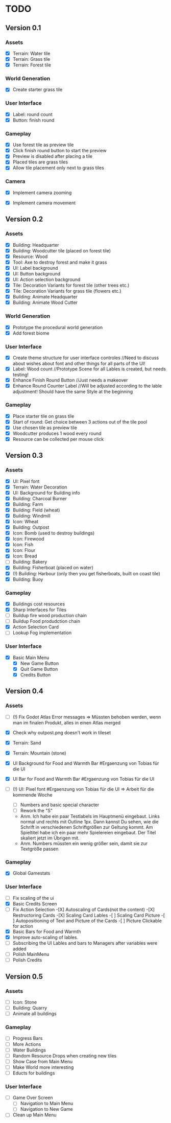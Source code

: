 # TODO


## Version 0.1

### Assets
- [x] Terrain: Water tile
- [x] Terrain: Grass tile
- [x] Terrain: Forest tile

### World Generation
- [x] Create starter grass tile
	  
### User Interface
- [x] Label: round count
- [x] Button: finish round

### Gameplay
- [x] Use forest tile as preview tile
- [x] Click finish round button to start the preview
- [x] Preview is disabled after placing a tile
- [x] Placed tiles are grass tiles
- [x] Allow tile placement only next to grass tiles

### Camera
- [x] Implement camera zooming
- [x] Implement camera movement


## Version 0.2

### Assets
- [x] Building: Headquarter
- [x] Building: Woodcutter tile (placed on forest tile)
- [x] Resource: Wood
- [x] Tool: Axe to destroy forest and make it grass
- [x] UI: Label background
- [x] UI: Button background
- [x] UI: Action selection background
- [x] Tile: Decoration Variants for forest tile (other trees etc.)
- [x] Tile: Decoration Variants for grass tile (flowers etc.)
- [x] Building: Animate Headquarter
- [x] Building: Animate Wood Cutter

### World Generation
- [x] Prototype the procedural world generation
- [x] Add forest biome

### User Interface
- [x] Create theme structure for user interface controles	//Need to discuss about wishes about font and other things for all parts of the UI!
- [x] Label: Wood count				//Prototype Scene for all Lables is created, but needs testing!
- [X] Enhance Finish Round Button	//Just needs a makeover
- [X] Enhance Round Counter Label	//Will be adjusted according to the lable adjustment! Should have the same Style at the beginning

### Gameplay
- [x] Place starter tile on grass tile
- [x] Start of round: Get choice between 3 actions out of the tile pool
- [x] Use chosen tile as preview tile
- [x] Woodcutter produces 1 wood every round
- [x] Resource can be collected per mouse click

## Version 0.3

### Assets
- [x] UI: Pixel font
- [x] Terrain: Water Decoration
- [x] UI: Background for Building info
- [x] Building: Charcoal Burner
- [x] Building: Farm
- [x] Building: Field (wheat)
- [x] Building: Windmill
- [x] Icon: Wheat
- [x] Building: Outpost
- [x] Icon: Bomb (used to destroy buildings)
- [x] Icon: Firewood
- [x] Icon: Fish
- [x] Icon: Flour
- [x] Icon: Bread
- [ ] Building: Bakery
- [x] Building: Fisherboat (placed on water)
- [x] (!) Building: Harbour (only then you get fisherboats, built on coast tile)
- [x] Building: Buoy

### Gameplay
- [x] Buildings cost resources
- [x] Sharp Interfaces for Tiles
- [ ] Buildup fire wood production chain
- [ ] Buildup Food produdction chain
- [x] Action Selection Card
- [ ] Lookup Fog implementation

### User Interface
- [X] Basic Main Menu
	- [X] New Game Button
	- [X] Quit Game Button
	- [X] Credits Button

## Version 0.4

### Assets
- [ ] (!) Fix Godot Atlas Error messages 	=> 	Müssten behoben werden, wenn man im finalen Produkt, alles in einen Atlas merged
- [x] Check why outpost.png doesn't work in tileset
- [x] Terrain: Sand
- [x] Terrain: Mountain (stone)

- [x] UI Background for Food and Warmth Bar #Ergaenzung von Tobias für die UI
- [x] UI Bar for Food and Warmth Bar #Ergaenzung von Tobias für die UI
- [ ] (!) UI: Pixel font #Ergaenzung von Tobias für die UI 	=> 	Arbeit für die kommende Woche
	- [ ] Numbers and basic special character
	- [ ] Rework the "S"
	- Anm. 	Ich habe ein paar Testlabels im Hauptmenü eingebaut. 
			Links normal und rechts mit Outline 1px. Dann kannst Du sehen, 
			wie die Schrift in verschiedenen Schriftgrößen zur Geltung kommt.
			Am Spieltitel habe ich ein paar mehr Spielereien eingebaut.
			Der Titel skaliert jetzt im Übrigen mit.
	- Anm. Numbers müssten ein wenig größer sein, damit sie zur Textgröße passen

### Gameplay
- [x] Global Gamestats

### User Interface
- [ ] Fix scaling of the ui
- [X] Basic Credits Screen
- [ ] Fix Action Selection
		-[X] Autoscaling of Cards(not the content)
		-[X] Restructoring Cards
		-[X] Scaling Card Lables
		-[ ] Scaling Card Picture
		-[ ] Autopositioning of Text and Picture of the Cards
		-[ ] Picture Clickable for action
- [X] Basic Bars for Food and Warmth
- [X] Improve auto-scaling of lables.
- [ ] Subscribing the UI Lables and bars to Managers after variables were added
- [ ] Polish MainMenu
- [ ] Polish Credits

## Version 0.5

### Assets
- [ ] Icon: Stone
- [ ] Building: Quarry
- [ ] Animate all buildings

### Gameplay
- [ ] Progress Bars
- [ ] More Actions
- [ ] Water Buildings
- [ ] Random Resource Drops when creating new tiles
- [ ] Show Case from Main Menu
- [ ] Make World more interesting
- [ ] Educts for buildings

### User Interface
- [ ] Game Over Screen
	- [ ] Navigation to Main Menu
	- [ ] Navigation to New Game
- [ ] Clean up Main Menu
